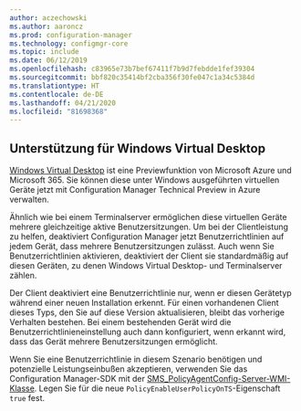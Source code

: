 ```yaml
---
author: aczechowski
ms.author: aaroncz
ms.prod: configuration-manager
ms.technology: configmgr-core
ms.topic: include
ms.date: 06/12/2019
ms.openlocfilehash: c83965e73b7bef67411f7b9d7febdde1fef39304
ms.sourcegitcommit: bbf820c35414bf2cba356f30fe047c1a34c5384d
ms.translationtype: HT
ms.contentlocale: de-DE
ms.lasthandoff: 04/21/2020
ms.locfileid: "81698368"
---
```

## <a name="support-for-windows-virtual-desktop"></a><a name="bkmk_winsku"></a> Unterstützung für Windows Virtual Desktop

<!--3556025-->

[Windows Virtual Desktop](https://docs.microsoft.com/azure/virtual-desktop/) ist eine Previewfunktion von Microsoft Azure und Microsoft 365. Sie können diese unter Windows ausgeführten virtuellen Geräte jetzt mit Configuration Manager Technical Preview in Azure verwalten.

Ähnlich wie bei einem Terminalserver ermöglichen diese virtuellen Geräte mehrere gleichzeitige aktive Benutzersitzungen. Um bei der Clientleistung zu helfen, deaktiviert Configuration Manager jetzt Benutzerrichtlinien auf jedem Gerät, dass mehrere Benutzersitzungen zulässt. Auch wenn Sie Benutzerrichtlinien aktivieren, deaktiviert der Client sie standardmäßig auf diesen Geräten, zu denen Windows Virtual Desktop- und Terminalserver zählen.

Der Client deaktiviert eine Benutzerrichtlinie nur, wenn er diesen Gerätetyp während einer neuen Installation erkennt. Für einen vorhandenen Client dieses Typs, den Sie auf diese Version aktualisieren, bleibt das vorherige Verhalten bestehen. Bei einem bestehenden Gerät wird die Benutzerrichtlinieneinstellung auch dann konfiguriert, wenn erkannt wird, dass das Gerät mehrere Benutzersitzungen ermöglicht.

Wenn Sie eine Benutzerrichtlinie in diesem Szenario benötigen und potenzielle Leistungseinbußen akzeptieren, verwenden Sie das Configuration Manager-SDK mit der [SMS_PolicyAgentConfig-Server-WMI-Klasse](../../../../../develop/reference/core/clients/config/sms_policyagentconfig-server-wmi-class.md). Legen Sie für die neue `PolicyEnableUserPolicyOnTS`-Eigenschaft `true` fest.
